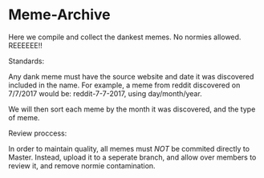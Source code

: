 # Meme-Archive
Here we compile and collect the dankest memes. No normies allowed. REEEEEE!!

Standards:

Any dank meme must have the source website and date it was discovered included in the name. 
For example, a meme from reddit discovered on 7/7/2017 would be: reddit-7-7-2017, using day/month/year.

We will then sort each meme by the month it was discovered, and the type of meme.

Review proccess:

In order to maintain quality, all memes must *NOT* be commited directly to Master. Instead, upload it to
a seperate branch, and allow over members to review it, and remove normie contamination.
